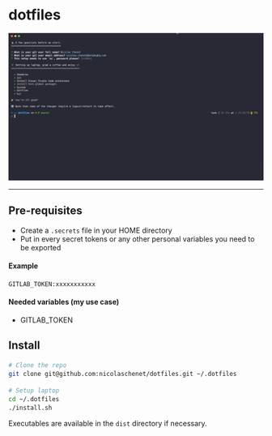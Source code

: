 # dotfiles

[![Preview](src/docs/preview.png)](https://a.cl.ly/6quLzm8o)

---

## Pre-requisites

 - Create a `.secrets` file in your HOME directory
 - Put in every secret tokens or any other personal variables you need to be exported

#### Example
```
GITLAB_TOKEN:xxxxxxxxxxx
```

#### Needed variables (my use case)
- GITLAB_TOKEN

## Install

```bash
# Clone the repo
git clone git@github.com:nicolaschenet/dotfiles.git ~/.dotfiles

# Setup laptop
cd ~/.dotfiles
./install.sh
```

Executables are available in the `dist` directory if necessary.
